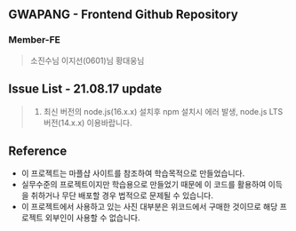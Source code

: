 ## GWAPANG - Frontend Github Repository

### Member-FE

> 소진수님
> 이지선(0601)님
> 황대웅님

## Issue List - 21.08.17 update

> 1. 최신 버전의 node.js(16.x.x) 설치후 npm 설치시 에러 발생, node.js LTS버전(14.x.x) 이용바랍니다.

## Reference

- 이 프로젝트는 마플샵 사이트를 참조하여 학습목적으로 만들었습니다.
- 실무수준의 프로젝트이지만 학습용으로 만들었기 때문에 이 코드를 활용하여 이득을 취하거나 무단 배포할 경우 법적으로 문제될 수 있습니다.
- 이 프로젝트에서 사용하고 있는 사진 대부분은 위코드에서 구매한 것이므로 해당 프로젝트 외부인이 사용할 수 없습니다.
